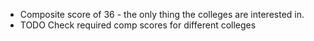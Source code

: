 - Composite score of 36 - the only thing the colleges are interested in.
- TODO Check required comp scores for different colleges